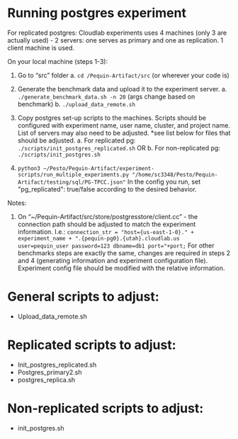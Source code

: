 # Running postgres experiment 

For replicated postgres: Cloudlab experiments uses 4 machines (only 3 are actually used) - 2 servers: one serves as primary and one as replication. 1 client machine is used.

On your local machine (steps 1-3):
1. Go to “src” folder
a. `cd /Pequin-Artifact/src` (or wherever your code is)
2. Generate the benchmark data and upload it to the experiment server.
a. `./generate_benchmark_data.sh -n 20` (args change based on benchmark)
b. `./upload_data_remote.sh`
3. Copy postgres set-up scripts to the machines. Scripts should be configured with experiment name, user name, cluster, and project name. List of servers may also need to be adjusted. *see list below for files that should be adjusted.
a. For replicated pg: `./scripts/init_postgres_replicated.sh`
OR
b. For non-replicated pg: `./scripts/init_postgres.sh`

4. `python3 ~/Pesto/Pequin-Artifact/experiment-scripts/run_multiple_experiments.py "/home/sc3348/Pesto/Pequin-Artifact/testing/sql/PG-TPCC.json"`
In the config you run, set  "pg_replicated": true/false according to the desired behavior.

Notes:
1. On “~/Pequin-Artifact/src/store/postgresstore/client.cc” - the connection path should be adjusted to match the experiment information.
I.e.:
 `connection_str = "host={us-east-1-0}." + experiment_name + ".{pequin-pg0}.{utah}.cloudlab.us user=pequin_user password=123 dbname=db1 port="+port;`
For other benchmarks steps are exactly the same, changes are required in steps 2 and 4 (generating information and experiment configuration file).
Experiment config file should be modified with the relative information.

# General scripts to adjust:
- Upload_data_remote.sh
# Replicated scripts to adjust:
- Init_postgres_replicated.sh
- Postgres_primary2.sh
- postgres_replica.sh
# Non-replicated scripts to adjust:
- init_postgres.sh
